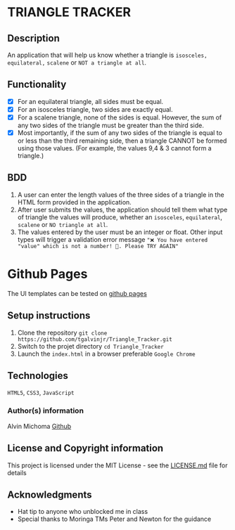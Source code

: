 # TRIANGLE TRACKER
## Description
An application that will help us know whether a triangle is `isosceles,` `equilateral,` `scalene` or `NOT a triangle at all`.

## Functionality
- [X] For an equilateral triangle, all sides must be equal.
- [X] For an isosceles triangle, two sides are exactly equal.
- [X] For a scalene triangle, none of the sides is equal. However, the sum of any two sides of the triangle must be greater than the third side.
- [X] Most importantly, if the sum of any two sides of the triangle is equal to or less than the third remaining side, then a triangle CANNOT be formed using those values. (For example, the values 9,4 & 3 cannot form a triangle.)

## BDD
1. A user can enter the length values of the three sides of a triangle in the HTML form provided in the application.
2. After user submits the values, the application should tell them what type of triangle the values will produce, whether an `isosceles`, `equilateral`, `scalene` or `NO triangle at all`.
3. The values entered by the user must be an integer or float. Other input types will trigger a validation error message `"❌ You have entered "value" which is not a number! 🤔. Please TRY AGAIN"`
# Github Pages
The UI templates can be tested on [github pages]()
## Setup instructions
1. Clone the repository 
`git clone https://github.com/tgalvinjr/Triangle_Tracker.git`
2. Switch to the projet directory 
`cd Triangle_Tracker`
3. Launch the `index.html` in a browser preferable `Google Chrome`

## Technologies 
`HTML5`, `CSS3`, `JavaScript`

### Author(s) information
Alvin Michoma
[Github](https://github.com/tgalvinjr)

## License and Copyright information
This project is licensed under the MIT License - see the [LICENSE.md](https://github.com/tgalvinjr/Triangle_Tracker/blob/master/LICENSE) file for details

## Acknowledgments
- Hat tip to anyone who unblocked me in class
- Special thanks to Moringa TMs Peter and Newton for the guidance


